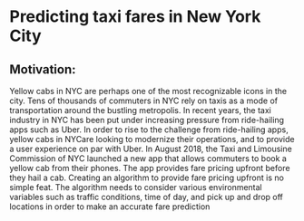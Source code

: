 # Predicting taxi fares in New York City

## Motivation: 
Yellow cabs in NYC are perhaps one of the most recognizable icons in the
city. Tens of thousands of commuters in NYC rely on taxis as a mode of
transportation around the bustling metropolis. In recent years, the taxi
industry in NYC has been put under increasing pressure from ride-hailing
apps such as Uber. In order to rise to the challenge from ride-hailing apps, 
yellow cabs in NYCare looking to modernize their operations, and to provide a user 
experience on par with Uber. In August 2018, the Taxi and Limousine Commission of NYC
launched a new app that allows commuters to book a yellow cab from their
phones. The app provides fare pricing upfront before they hail a cab. Creating
an algorithm to provide fare pricing upfront is no simple feat. The algorithm
needs to consider various environmental variables such as traffic conditions,
time of day, and pick up and drop off locations in order to make an accurate
fare prediction